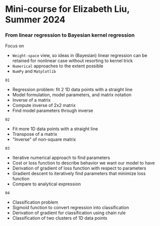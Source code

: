 # Mini-course for Elizabeth Liu, Summer 2024

### From linear regression to Bayesian kernel regression

Focus on
* `Weight-space` view, so ideas in (Bayesian) linear regression can be retained for nonlinear case without resorting to kernel trick
* `Numerical` approaches to the extent possible
* `NumPy` and `Matplotlib`

`01`
* Regression problem: fit 2 1D data points with a straight line
* Model formulation, model parameters, and matrix notation
* Inverse of a matrix
* Compute inverse of 2x2 matrix
* Find model parameters through inverse

`02`
* Fit more 1D data points with a straight line
* Transpose of a matrix
* "Inverse" of non-square matrix

`03`
* Iterative numerical approach to find parameters
* Cost or loss function to describe behavior we want our model to have
* Derivation of gradient of loss function with respect to parameters
* Gradient descent to iteratively find parameters that minimize loss function
* Compare to analytical expression

`04`
* Classification problem
* Sigmoid function to convert regression into classification
* Derivation of gradient for classification using chain rule
* Classification of two clusters of 1D data points
